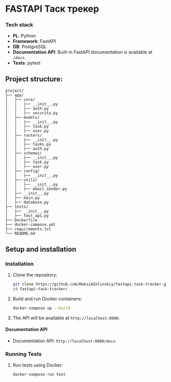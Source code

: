# FASTAPI Таск трекер
### Tech stack

- **PL**: Python
- **Framework**: FastAPI
- **DB**: PostgreSQL
- **Documentation  API**: Built-in FastAPI documentation is available at `/docs`.
- **Tests**: pytest 

## Project structure:
```
project/
├── app/
│   ├── core/
│   │   ├── __init__.py
│   │   ├── auth.py
│   │   ├── security.py
│   ├── models/
│   │   ├── __init__.py
│   │   ├── task.py
│   │   ├── user.py
│   ├── routers/
│   │   ├── __init__.py
│   │   ├── tasks.py
│   │   ├── auth.py
│   ├── schemas/
│   │   ├── __init__.py
│   │   ├── task.py
│   │   ├── user.py
│   ├── config/
│   │   ├── __init__.py
│   ├── utils/
│   │   ├── __init__.py
│   │   ├── email_sender.py
│   ├── __init__.py
│   ├── main.py
│   ├── database.py
├── tests/
│   ├── __init__.py
│   ├── test_api.py
├── Dockerfile
├── docker-compose.yml
├── requirements.txt
└── README.md
```

## Setup and installation

### Installation
1. Clone the repository:
   ```bash
   git clone https://github.com/MaksimZelinskiy/fastapi-task-tracker.git
   cd fastapi-task-tracker/
   ```
2. Build and run Docker containers:
   ```bash
   docker-compose up --build
   ```
3. The API will be available at `http://localhost:8000`.

#### Documentation API
- Documentation API: `http://localhost:8000/docs`.

### Running Tests
1. Run tests using Docker:
   ```bash
   docker-compose run test
   ```

